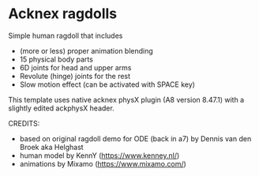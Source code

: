 # Acknex ragdolls

Simple human ragdoll that includes
- (more or less) proper animation blending
- 15 physical body parts
- 6D joints for head and upper arms
- Revolute (hinge) joints for the rest
- Slow motion effect (can be activated with SPACE key)

This template uses native acknex physX plugin (A8 version 8.47.1) with a slightly edited ackphysX header.

CREDITS:
- based on original ragdoll demo for ODE (back in a7) by Dennis van den Broek aka Helghast
- human model by KennY (https://www.kenney.nl/)
- animations by Mixamo (https://www.mixamo.com/)